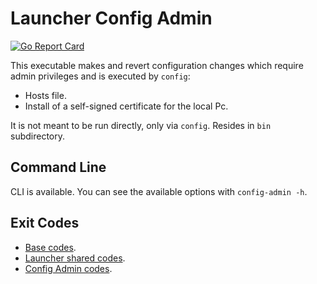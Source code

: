 # Launcher Config Admin
[![Go Report Card](https://goreportcard.com/badge/github.com/luskaner/aoe2DELanServer/launcher-config-admin)](https://goreportcard.com/report/github.com/luskaner/aoe2DELanServer/launcher-config-admin)

This executable makes and revert configuration changes which require admin privileges and is executed by `config`:

- Hosts file.
- Install of a self-signed certificate for the local Pc.

It is not meant to be run directly, only via `config`.
Resides in `bin` subdirectory.

## Command Line

CLI is available. You can see the available options with
`config-admin -h`.

## Exit Codes

* [Base codes](../common/errors.go).
* [Launcher shared codes](../launcher-common/errors.go).
* [Config Admin codes](internal/errors.go).
